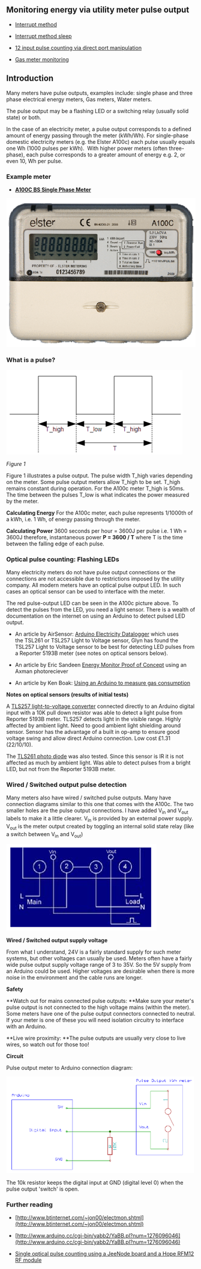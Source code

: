 ## Monitoring energy via utility meter pulse output

- [Interrupt method](interrupt-based-pulse-counter)

- [Interrupt method sleep](interrupt-based-pulse-counter-sleep)

- [12 input pulse counting via direct port manipulation](12-input-pulse-counting)

- [Gas meter monitoring](gas-meter-monitoring)

## Introduction

Many meters have pulse outputs, examples include: single phase and three phase electrical energy meters, Gas meters, Water meters.

The pulse output may be a flashing LED or a switching relay (usually solid state) or both.

In the case of an electricity meter, a pulse output corresponds to a defined amount of energy passing through the meter (kWh/Wh). For single-phase domestic electricity meters (e.g. the Elster A100c) each pulse usually equals one Wh (1000 pulses per kWh).  With higher power meters (often three-phase), each pulse corresponds to a greater amount of energy e.g. 2, or even 10, Wh per pulse.

### Example meter

- **[A100C BS Single Phase Meter](http://www.elstermetering.com/en/949.html)**

![](files/a100c.png)

### What is a pulse?

![](files/pulse.png)

_Figure 1_

Figure 1 illustrates a pulse output. The pulse width T_high varies depending on the meter. Some pulse output meters allow T_high to be set. T_high remains constant during operation. For the A100c meter T_high is 50ms. The time between the pulses T_low is what indicates the power measured by the meter.

**Calculating Energy**
For the A100c meter, each pulse represents 1/1000th of a kWh, i.e. 1 Wh, of energy passing through the meter.

**Calculating Power**
3600 seconds per hour = 3600J per pulse i.e. 1 Wh = 3600J
therefore, instantaneous power **P = 3600 / T** where T is the time between the falling edge of each pulse.

### **Optical pulse counting: Flashing LEDs**

Many electricity meters do not have pulse output connections or the connections are not accessible due to restrictions imposed by the utility company. All modern meters have an optical pulse output LED. In such cases an optical sensor can be used to interface with the meter.

The red pulse-output LED can be seen in the A100c picture above. To detect the pulses from the LED, you need a light sensor. There is a wealth of documentation on the internet on using an Arduino to detect pulsed LED output.

*   An article by AirSensor: [Arduino Electricity Datalogger](http://www.airsensor.co.uk/component/zoo/item/energy-monitor.html) which uses the TSL261 or TSL257 Light to Voltage sensor, Glyn has found the TSL257 Light to Voltage sensor to be best for detecting LED pulses from a Reporter 5193B meter (see notes on optical sensors below).

*   An article by Eric Sandeen [Energy Monitor Proof of Concept](http://sandeen.net/wordpress/?p=227) using an Axman photoreciever
*   An article by Ken Boak: [Using an Arduino to measure gas consumption](http://sustburbia.blogspot.com/2009/11/using-arduino-to-monitor-gas.html)

**Notes on optical sensors (results of initial tests)**

A [TLS257 light-to-voltage converter](http://uk.farnell.com/taos/tsl257-lf/sensor-light-voltage-converter/dp/1226886?Ntt=TSL257) connected directly to an Arduino digital input with a 10K pull down resistor was able to detect a light pulse from Reporter 5193B meter. TLS257 detects light in the visible range. Highly affected by ambient light. Need to good ambient light shielding around sensor. Sensor has the advantage of a built in op-amp to ensure good voltage swing and allow direct Arduino connection. Low cost £1.31 (22/10/10).

The [TLS261 photo diode](http://uk.farnell.com/taos/tsl261r-lf/photodiode-sensor-l-volts/dp/1182350?whydiditmatch=rel_3&matchedProduct=TSL261&Ntt=TSL261) was also tested. Since this sensor is IR it is not affected as much by ambient light. Was able to detect pulses from a bright LED, but not from the Reporter 5193B meter.</div>

### **Wired / Switched output pulse detection**

Many meters also have wired / switched pulse outputs. Many have connection diagrams similar to this one that comes with the A100c. The two smaller holes are the pulse output connections. I have added V<sub>in</sub> and V<sub>out</sub> labels to make it a little clearer. V<sub>in</sub> is provided by an external power supply. V<sub>out</sub> is the meter output created by toggling an internal solid state relay (like a switch between V<sub>in</sub> and V<sub>out</sub>)

![](files/a100conect.png)

**Wired / Switched output supply voltage**

From what I understand, 24V is a fairly standard supply for such meter systems, but other voltages can usually be used. Meters often have a fairly wide pulse output supply voltage range of 3 to 35V. So the 5V supply from an Arduino could be used. Higher voltages are desirable when there is more noise in the environment and the cable runs are longer.

**Safety**

**Watch out for mains connected pulse outputs: **Make sure your meter's pulse output is not connected to the high voltage mains (within the meter). Some meters have one of the pulse output connectors connected to neutral. If your meter is one of these you will need isolation circuitry to interface with an Arduino.

**Live wire proximity: **The pulse outputs are usually very close to live wires, so watch out for those too!

**Circuit**

Pulse output meter to Arduino connection diagram:

**![](files/pocircuit.png)**

The 10k resistor keeps the digital input at GND (digital level 0) when the pulse output 'switch' is open.

### **Further reading**

- [http://www.btinternet.com/~jon00/electmon.shtml](http://www.btinternet.com/~jon00/electmon.shtml)

- [http://www.arduino.cc/cgi-bin/yabb2/YaBB.pl?num=1276096046](http://www.arduino.cc/cgi-bin/yabb2/YaBB.pl?num=1276096046)

- [Single optical pulse counting using a JeeNode board and a Hope RFM12 RF module](http://jeelabs.net/projects/cafe/wiki/Electricity_consumption_meter)